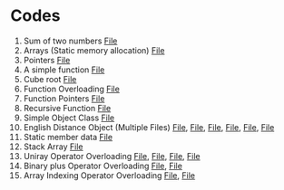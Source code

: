 # Codes
1. Sum of two numbers [File](ex_Codes/a2b_sum.cpp)
2. Arrays (Static memory allocation) [File](ex_Codes/array_exp.cpp)
3. Pointers [File](ex_Codes/pointers.cpp)
4. A simple function [File](ex_Codes/sim_func.cpp)
5. Cube root [File](ex_Codes/new_rap.cpp)
6. Function Overloading [File](ex_Codes/func_ovrl.cpp)
7. Function Pointers [File](ex_Codes/func_poin.cpp)
8. Recursive Function [File](ex_Codes/rec_func.cpp)
9. Simple Object Class [File](ex_Codes/simp_cls.cpp)
10. English Distance Object (Multiple Files) [File](ex_Codes/englobj.cpp), [File](ex_Codes/englcon.cpp), [File](ex_Codes/engConst.cpp), [File](ex_Codes/englret.cpp), [File](ex_Codes/ecopycon.cpp), [File](ex_Codes/englaray.cpp)
11. Static member data [File](ex_Codes/statdata.cpp)
12. Stack Array [File](ex_Codes/stakaray.cpp)
13. Uniray Operator Overloading [File](ex_Codes/countpp1.cpp), [File](ex_Codes/countpp3.cpp), [File](ex_Codes/countpp3.cpp), [File](ex_Codes/postfix.cpp)
14. Binary plus Operator Overloading [File](ex_Codes/englplus.cpp), [File](ex_Codes/engless.cpp)
15. Array Indexing Operator Overloading [File](ex_Codes/arrover1.cpp), [File](ex_Codes/arrover2.cpp)
